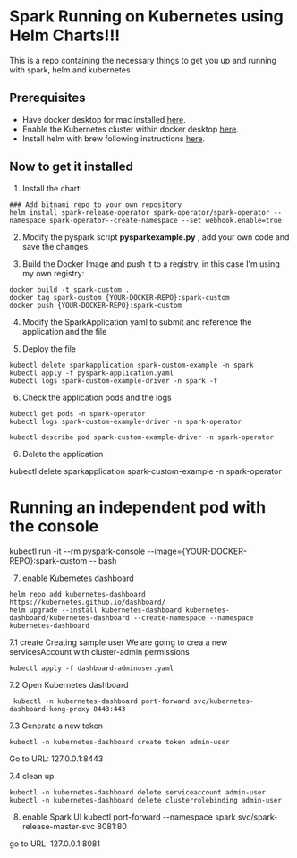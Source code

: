 # Spark Running on Kubernetes using Helm Charts!!!

This is a repo containing the necessary things to get you up and running with spark, helm and kubernetes

## Prerequisites

- Have docker desktop for mac installed [here](https://docs.docker.com/desktop/install/mac-install/).
- Enable the Kubernetes cluster within docker desktop [here](https://docs.docker.com/desktop/kubernetes/).
- Install helm with brew following instructions [here](https://docs.docker.com/desktop/install/mac-install/).

## Now to get it installed

1. Install the chart:

```console
### Add bitnami repo to your own repository
helm install spark-release-operator spark-operator/spark-operator --namespace spark-operator--create-namespace --set webhook.enable=true
```

2. Modify the pyspark script **pysparkexample.py** , add your own code and save the changes.

3. Build the Docker Image and push it to a registry, in this case I'm using my own registry:

```console
docker build -t spark-custom .
docker tag spark-custom {YOUR-DOCKER-REPO}:spark-custom 
docker push {YOUR-DOCKER-REPO}:spark-custom             
```

4. Modify the SparkApplication yaml to submit and reference the application and the file

5. Deploy the file

```console
kubectl delete sparkapplication spark-custom-example -n spark
kubectl apply -f pyspark-application.yaml
kubectl logs spark-custom-example-driver -n spark -f
```
6. Check the application pods and the logs

```console
kubectl get pods -n spark-operator
kubectl logs spark-custom-example-driver -n spark-operator
```

```console
kubectl describe pod spark-custom-example-driver -n spark-operator
```
6. Delete the application

kubectl delete sparkapplication spark-custom-example -n spark-operator

# Running an independent pod with the console

kubectl run -it --rm pyspark-console --image={YOUR-DOCKER-REPO}:spark-custom -- bash

7. enable Kubernetes dashboard
```console
helm repo add kubernetes-dashboard https://kubernetes.github.io/dashboard/
helm upgrade --install kubernetes-dashboard kubernetes-dashboard/kubernetes-dashboard --create-namespace --namespace kubernetes-dashboard
```
7.1 create Creating sample user
We are going to crea a new servicesAccount with cluster-admin permissions
```console
kubectl apply -f dashboard-adminuser.yaml
```

7.2 Open Kubernetes dashboard
```console
 kubectl -n kubernetes-dashboard port-forward svc/kubernetes-dashboard-kong-proxy 8443:443
```

7.3 Generate a new token
```console
kubectl -n kubernetes-dashboard create token admin-user
```
Go to URL: 127.0.0.1:8443

7.4 clean up
```console
kubectl -n kubernetes-dashboard delete serviceaccount admin-user
kubectl -n kubernetes-dashboard delete clusterrolebinding admin-user
```
8. enable Spark UI
kubectl port-forward --namespace spark svc/spark-release-master-svc 8081:80

go to URL: 127.0.0.1:8081

